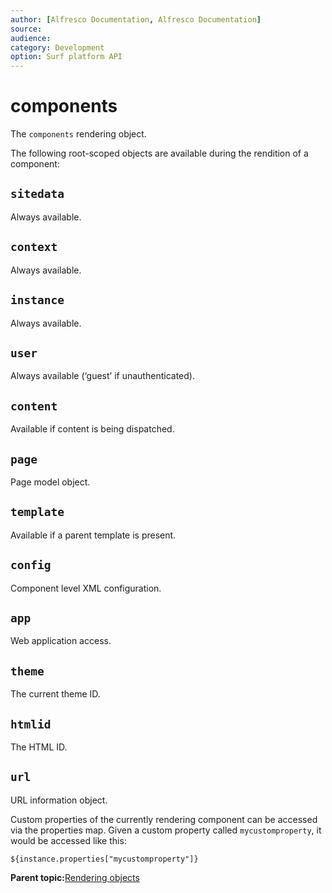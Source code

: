 ```yaml
---
author: [Alfresco Documentation, Alfresco Documentation]
source: 
audience: 
category: Development
option: Surf platform API
---
```


# components

The `components` rendering object.

The following root-scoped objects are available during the rendition of a component:

## `sitedata`

Always available.

## `context`

Always available.

## `instance`

Always available.

## `user`

Always available \(‘guest’ if unauthenticated\).

## `content`

Available if content is being dispatched.

## `page`

Page model object.

## `template`

Available if a parent template is present.

## `config`

Component level XML configuration.

## `app`

Web application access.

## `theme`

The current theme ID.

## `htmlid`

The HTML ID.

## `url`

URL information object.

Custom properties of the currently rendering component can be accessed via the properties map. Given a custom property called `mycustomproperty`, it would be accessed like this:

```
${instance.properties["mycustomproperty"]}
```

**Parent topic:**[Rendering objects](../references/APISurf-renderingobjects.md)

